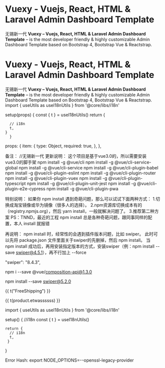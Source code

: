 # Vuexy - Vuejs, React, HTML & Laravel Admin Dashboard Template
无锡新一代
**Vuexy – Vuejs, React, HTML & Laravel Admin Dashboard Template** – is the most developer friendly & highly customizable Admin Dashboard Template based on Bootstrap 4, Bootstrap Vue & Reactstrap.

# Vuexy - Vuejs, React, HTML & Laravel Admin Dashboard Template
无锡新一代
**Vuexy – Vuejs, React, HTML & Laravel Admin Dashboard Template** – is the most developer friendly & highly customizable Admin Dashboard Template based on Bootstrap 4, Bootstrap Vue & Reactstrap.
import { useUtils as useI18nUtils } from '@core/libs/i18n'

setup(props) {
const { t } = useI18nUtils()
return {

      // i18n
      t,
    }
      }


props: {
item: {
type: Object,
required: true,
},
},


备注：
//无锡新一代
更新说明：
这个项目是基于vue3.0的，所以需要安装vue3.0的脚手架
npm install -g @vue/cli
npm install -g @vue/cli-service-global
npm install -g @vue/cli-service
npm install -g @vue/cli-plugin-babel
npm install -g @vue/cli-plugin-eslint
npm install -g @vue/cli-plugin-router
npm install -g @vue/cli-plugin-vuex
npm install -g @vue/cli-plugin-typescript
npm install -g @vue/cli-plugin-unit-jest
npm install -g @vue/cli-plugin-e2e-cypress
npm install -g @vue/cli-plugin-pwa


特别说明：
如果你 npm install 遇到奇葩问题，那么可以试试下面两种方式：
1.切换成淘宝镜像或华为镜像（很多人的选择）。
2.npm资源库切换成本有的（registry.npmjs.org），然后 yarn install，一般就解决问题了。
3.推荐第二种方案
PS：TNND，最近的工程 npm install 总是各种奇葩问题，跟同事同样的配置，本人 install 就报错

再说明：
npm install 时，经常性的会遇到插件版本问题，比如 swiper。
此时可以先将 package.json 文件里面关于swiper的先删掉，然后 npm install。
当 npm install 成功后，再用安装指定版本的方式，安装swiper（例：npm install --save swiper@4.5.1），再不行加上 --force

"swiper": "8.4.3",

npm i --save @vue/composition-api@1.3.0

npm install --save swiper@5.2.0

[//]: # (i18n)

{{ t("FreeShipping") }}


{{ t(product.etwassssss) }}

import { useUtils as useI18nUtils } from '@core/libs/i18n'

setup() {
//i18n
const { t } = useI18nUtils()

    return {
      // i18n
      t,
     }
}


Error Hash:
export NODE_OPTIONS=--openssl-legacy-provider


